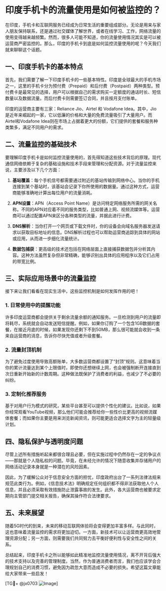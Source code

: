 # 印度手机卡的流量使用是如何被监控的？

在印度，手机卡和互联网服务已经成为日常生活的重要组成部分。无论是用来与家人朋友保持联系，还是通过社交媒体了解世界，或者在线学习、工作，网络流量的使用变得越来越频繁。然而，很多人可能不知道，你的流量使用情况其实是可以被运营商严密监控的。那么，印度的手机卡到底是如何监控流量使用的呢？今天我们就来聊聊这个话题。

## 一、印度手机卡的基本特点

首先，我们需要了解一下印度手机卡的一些基本特性。印度是全球最大的手机市场之一，这里的手机卡分为预付费（Prepaid）和后付费（Postpaid）两种类型。预付费卡是最常见的选择，用户可以根据自己的需求购买一定额度的通话时长、短信数量以及数据流量。而后付费卡则需要签订合同，并且按月支付账单。

印度的运营商主要有三家：Reliance Jio、Airtel 和 Vodafone Idea。其中，Jio 是近年来崛起的一家，它以低廉的价格和大量的免费流量吸引了大量用户。而Airtel和Vodafone Idea则在市场上占据着更大的份额，它们提供的套餐和服务种类繁多，满足不同用户的需求。

## 二、流量监控的基础技术

要理解印度手机卡是如何监控流量使用的，首先得知道这些技术背后的原理。现代通信网络依赖于复杂的基础设施和技术手段来管理和分配资源。对于流量监控来说，主要涉及以下几个方面：

1. **基站覆盖**：每个手机信号都需要通过附近的基站传输到网络中心。当你的手机连接到某个基站时，该基站会记录下你所使用的数据量。通过这种方式，运营商能够准确地计算出每位用户的流量消耗。

2. **APN设置**：APN（Access Point Name）是访问特定网络服务所需的网关名称。不同的APN对应着不同的服务类型，比如普通上网、视频流媒体等。运营商可以通过配置APN来区分各种类型的流量，并据此进行计费。

3. **DNS解析**：当你打开一个网页或下载文件时，你的设备会向域名服务器发送请求以获取目标地址的信息。DNS解析过程也可以帮助运营商追踪到具体的网站或应用，从而进一步细化流量统计。

4. **数据包捕获**：更高级的技术还包括在网络层面上直接捕获数据包并分析其内容。这种方法虽然复杂但非常精确，能够识别出具体的应用程序以及它们占用的带宽比例。

## 三、实际应用场景中的流量监控

接下来让我们看看在现实生活中，这些监控机制是如何发挥作用的吧！

### 1. 日常使用中的提醒功能

许多印度运营商都会提供关于剩余流量余额的通知服务。一旦检测到用户的流量即将耗尽，系统就会自动发送短信提醒。例如，如果你订购了一个包含1GB数据的套餐，在接近月底的时候，如果发现你还剩下不到50MB，那么很可能就会收到一条来自运营商的消息，告诉你尽快充值或者升级套餐。

### 2. 流量封顶机制

为了避免过度使用导致高额账单，大多数运营商都设置了“封顶”规则。这意味着当你的累计流量达到某个上限值时，即使你还想继续上网，也会被强制断开连接直到次日重新开始新的计数周期。这种做法既保护了消费者的利益，也减少了不必要的纠纷。

### 3. 定制化推荐服务

基于对用户行为模式的研究，某些平台甚至可以提供个性化的建议。比如说，如果你经常观看YouTube视频，那么他们可能会推荐给你一些性价比更高的视频流媒体套餐；而如果你主要是用来浏览新闻资讯，则可能更适合选择文字为主的轻量级计划。

## 四、隐私保护与透明度问题

尽管上述所有措施听起来都很合理且必要，但在实施过程中仍然存在一定的争议点——那就是个人隐私权的问题。毕竟，在未经允许的情况下随意收集并存储用户的网络活动记录本身就是一种潜在的风险因素。

因此，为了缓解公众对于信息安全方面的担忧，印度政府出台了一系列法律法规来规范此类行为。例如，《信息技术法》明确规定任何组织都不得非法获取他人个人信息，并且必须采取有效措施防止泄露事故的发生。此外，各大运营商也被要求定期向主管部门提交相关报告，确保其操作符合法律要求。

## 五、未来展望

随着5G时代的到来，未来的移动互联网体验将会变得更加丰富多样。与此同时，这也意味着流量监控的需求将更加迫切。一方面，新技术可以让运营商更高效地管理资源分配；另一方面，则需要我们共同努力去平衡好便利性与安全性之间的关系。

总结起来，印度手机卡之所以能够如此精准地监控流量使用情况，离不开背后强大的技术支持以及完善的管理制度。当然，作为普通消费者而言，我们也应该学会合理规划自己的消费习惯，避免因为疏忽大意而造成不必要的损失。希望这篇文章能给大家带来一些启发！

[TG💪+ @jx0703 ![Image](https://github.com/user-attachments/assets/dbca1d08-cadb-493c-b0ec-ad6f7a83f270)]